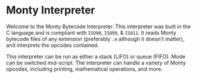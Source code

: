 # Monty Interpreter

Welcome to the Monty Bytecode Interpreter. This interpreter was built in the C language and is compliant with `ISO90`, `ISO99`, & `ISO11`. It reads Monty bytecode files of any extension (preferably `.m` although it doesn't matter), and interprets the opcodes contained.

This interpreter can be run as either a stack (LIFO) or queue (FIFO). Mode can be switched mid-script. The interpreter can handle a variety of Monty opcodes, including printing, mathematical operations, and more.
